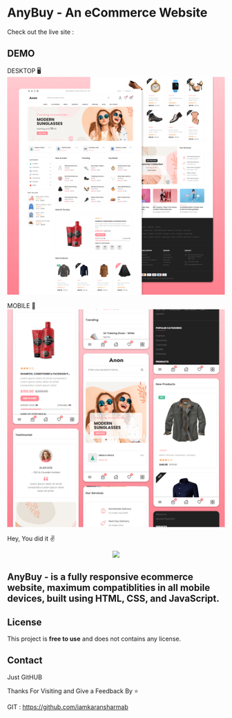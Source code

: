 # AnyBuy - An eCommerce Website


Check out the live site : 


## DEMO

DESKTOP 🖥️
![AnyBuy Desktop Demo](./website-demo-image/desktop.png "Desktop Demo")   

MOBILE 📱
![AnyBuy Mobile Demo](./website-demo-image/mobile.png "Mobile Demo")



Hey, You did it :v:
<div id="header" align="center">
  <img src="https://media.giphy.com/media/WyZ1D8gXF7QQsRkXw5/giphy.gif" width="full"/>
</div>



## AnyBuy - is a fully responsive ecommerce website, maximum compatiblities in all mobile devices, built using HTML, CSS, and JavaScript.

## License

This project is **free to use** and does not contains any license.

## Contact

Just GitHUB



Thanks For Visiting and Give a Feedback By ⭐

GIT : https://github.com/iamkaransharmab
